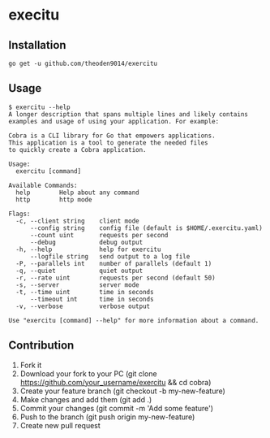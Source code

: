 # execitu

## Installation
```
go get -u github.com/theoden9014/exercitu
```

## Usage
```
$ exercitu --help
A longer description that spans multiple lines and likely contains
examples and usage of using your application. For example:

Cobra is a CLI library for Go that empowers applications.
This application is a tool to generate the needed files
to quickly create a Cobra application.

Usage:
  exercitu [command]

Available Commands:
  help        Help about any command
  http        http mode

Flags:
  -c, --client string    client mode
      --config string    config file (default is $HOME/.exercitu.yaml)
      --count uint       requests per second
      --debug            debug output
  -h, --help             help for exercitu
      --logfile string   send output to a log file
  -P, --parallels int    number of parallels (default 1)
  -q, --quiet            quiet output
  -r, --rate uint        requests per second (default 50)
  -s, --server           server mode
  -t, --time uint        time in seconds
      --timeout int      time in seconds
  -v, --verbose          verbose output

Use "exercitu [command] --help" for more information about a command.
```

## Contribution
1. Fork it
2. Download your fork to your PC (git clone https://github.com/your_username/exercitu && cd cobra)
3. Create your feature branch (git checkout -b my-new-feature)
4. Make changes and add them (git add .)
5. Commit your changes (git commit -m 'Add some feature')
6. Push to the branch (git push origin my-new-feature)
7. Create new pull request